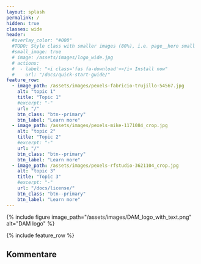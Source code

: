 ```yaml
---
layout: splash
permalink: /
hidden: true
classes: wide
header:
  #overlay_color: "#000"
  #TODO: Style class with smaller images (80%), i.e. page__hero small
  #small_image: true
  # image: /assets/images/logo_wide.jpg
  # actions:
  #  - label: "<i class='fas fa-download'></i> Install now"
  #    url: "/docs/quick-start-guide/"
feature_row:
  - image_path: /assets/images/pexels-fabricio-trujillo-54567.jpg
    alt: "topic 1"
    title: "Topic 1"
    #excerpt: "-"
    url: "/"
    btn_class: "btn--primary"
    btn_label: "Learn more"
  - image_path: /assets/images/pexels-mike-1171084_crop.jpg
    alt: "topic 2"
    title: "Topic 2"
    #excerpt: "-"
    url: "/"
    btn_class: "btn--primary"
    btn_label: "Learn more"
  - image_path: /assets/images/pexels-rfstudio-3621104_crop.jpg
    alt: "topic 3"
    title: "Topic 3"
    #excerpt: "-"
    url: "/docs/license/"
    btn_class: "btn--primary"
    btn_label: "Learn more"
---
```


{% include figure image_path="/assets/images/DAM_logo_with_text.png" alt="DAM logo" %}

{% include feature_row %}

<h2 id="page-title" class="page__title p-name" itemprop="headline">
Kommentare
</h2>

<script defer src="https://85.215.39.85/js/commento.js"></script>
<div id="commento"></div>